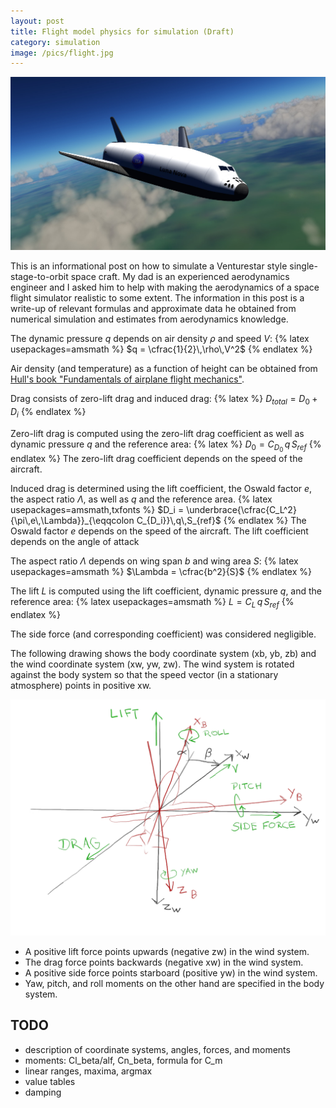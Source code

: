 ```yaml
---
layout: post
title: Flight model physics for simulation (Draft)
category: simulation
image: /pics/flight.jpg
---
```


![sfsim space flight simulator screenshot](/pics/flight.jpg)

This is an informational post on how to simulate a Venturestar style single-stage-to-orbit space craft.
My dad is an experienced aerodynamics engineer and I asked him to help with making the aerodynamics of a space flight simulator realistic to some extent.
The information in this post is a write-up of relevant formulas and approximate data he obtained from numerical simulation and estimates from aerodynamics knowledge.

The dynamic pressure *q* depends on air density *ρ* and speed *V*:
{% latex usepackages=amsmath %}
$q = \cfrac{1}{2}\,\rho\,V^2$
{% endlatex %}

Air density (and temperature) as a function of height can be obtained from [Hull's book "Fundamentals of airplane flight mechanics"][2].

Drag consists of zero-lift drag and induced drag:
{% latex %}
$D_{total} = D_0 + D_i$
{% endlatex %}

Zero-lift drag is computed using the zero-lift drag coefficient as well as dynamic pressure *q* and the reference area:
{% latex %}
$D_0 = C_{D_0}\,q\,S_{ref}$
{% endlatex %}
The zero-lift drag coefficient depends on the speed of the aircraft.

Induced drag is determined using the lift coefficient, the Oswald factor *e*, the aspect ratio *Λ*, as well as *q* and the reference area.
{% latex usepackages=amsmath,txfonts %}
$D_i = \underbrace{\cfrac{C_L^2}{\pi\,e\,\Lambda}}_{\eqqcolon C_{D_i}}\,q\,S_{ref}$
{% endlatex %}
The Oswald factor *e* depends on the speed of the aircraft.
The lift coefficient depends on the angle of attack

The aspect ratio *Λ* depends on wing span *b* and wing area *S*:
{% latex usepackages=amsmath %}
$\Lambda = \cfrac{b^2}{S}$
{% endlatex %}

The lift *L* is computed using the lift coefficient, dynamic pressure *q*, and the reference area:
{% latex usepackages=amsmath %}
$L = C_L\,q\,S_{ref}$
{% endlatex %}

The side force (and corresponding coefficient) was considered negligible.

The following drawing shows the body coordinate system (xb, yb, zb) and the wind coordinate system (xw, yw, zw).
The wind system is rotated against the body system so that the speed vector (in a stationary atmosphere) points in positive xw.

![coordinate systems](/pics/windsystem.png)

* A positive lift force points upwards (negative zw) in the wind system.
* The drag force points backwards (negative xw) in the wind system.
* A positive side force points starboard (positive yw) in the wind system.
* Yaw, pitch, and roll moments on the other hand are specified in the body system.

## TODO
* description of coordinate systems, angles, forces, and moments
* moments: Cl\_beta/alf, Cn\_beta, formula for C\_m
* linear ranges, maxima, argmax
* value tables
* damping

[1]: https://www.jakobmaier.at/posts/flight-simulation/
[2]: https://aerostarsolutions.wordpress.com/wp-content/uploads/2011/10/fundmentals_of_airplane_flight_mechanics.pdf
